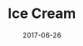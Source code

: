 ---
layout: default
category: ktane
project_group: "Keep Talking and Nobody Explodes"
title: "Ice Cream"
source_url: https://github.com/ZekNikZ/KTANE_IceCream
project_url_text: "Steam Workshop"
project_url: http://steamcommunity.com/sharedfiles/filedetails/?id=956327753
date: 2017-06-26
---